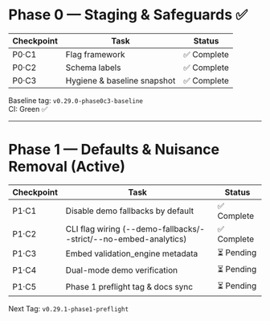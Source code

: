 # Phase 0 — Staging & Safeguards ✅

| Checkpoint | Task | Status |
|-------------|------|--------|
| P0·C1 | Flag framework | ✅ Complete |
| P0·C2 | Schema labels | ✅ Complete |
| P0·C3 | Hygiene & baseline snapshot | ✅ Complete |

Baseline tag: `v0.29.0-phase0c3-baseline`  
CI: Green ✅

---

# Phase 1 — Defaults & Nuisance Removal (Active)

| Checkpoint | Task | Status |
|-------------|------|--------|
| P1·C1 | Disable demo fallbacks by default | ✅ Complete |
| P1·C2 | CLI flag wiring (--demo-fallbacks/--strict/--no-embed-analytics) | ✅ Complete |
| P1·C3 | Embed validation_engine metadata | ⏳ Pending |
| P1·C4 | Dual-mode demo verification | ⏳ Pending |
| P1·C5 | Phase 1 preflight tag & docs sync | ⏳ Pending |

Next Tag: `v0.29.1-phase1-preflight`
